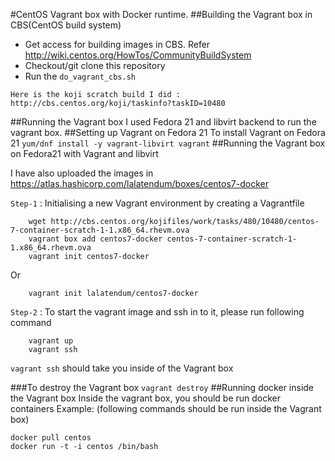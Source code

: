 #CentOS Vagrant box with Docker runtime.
##Building the Vagrant box in CBS(CentOS build system)
* Get access for building images in CBS. Refer http://wiki.centos.org/HowTos/CommunityBuildSystem
* Checkout/git clone this repository
* Run the ```do_vagrant_cbs.sh```

```Here is the koji scratch build I did : http://cbs.centos.org/koji/taskinfo?taskID=10480```

##Running the Vagrant box
I used Fedora 21 and libvirt backend to run the vagrant box. 
##Setting up Vagrant on Fedora 21
To install Vagrant on Fedora 21
```yum/dnf install -y vagrant-libvirt vagrant```
##Running the Vagrant box on Fedora21 with Vagrant and libvirt

I have also uploaded the images in https://atlas.hashicorp.com/lalatendum/boxes/centos7-docker

`Step-1` : Initialising a new Vagrant environment by creating a Vagrantfile
``` 
    wget http://cbs.centos.org/kojifiles/work/tasks/480/10480/centos-7-container-scratch-1-1.x86_64.rhevm.ova
    vagrant box add centos7-docker centos-7-container-scratch-1-1.x86_64.rhevm.ova
    vagrant init centos7-docker
```
Or
```
    vagrant init lalatendum/centos7-docker
```
`Step-2` : To start the vagrant image and ssh in to it, please run following command
```
    vagrant up
    vagrant ssh
```
`vagrant ssh` should take you inside of the Vagrant box

###To destroy the Vagrant box
```vagrant destroy```
##Running docker inside the Vagrant box
Inside the vagrant box, you should be run docker containers
Example: (following commands should be run inside the Vagrant box)
```
docker pull centos
docker run -t -i centos /bin/bash
```

